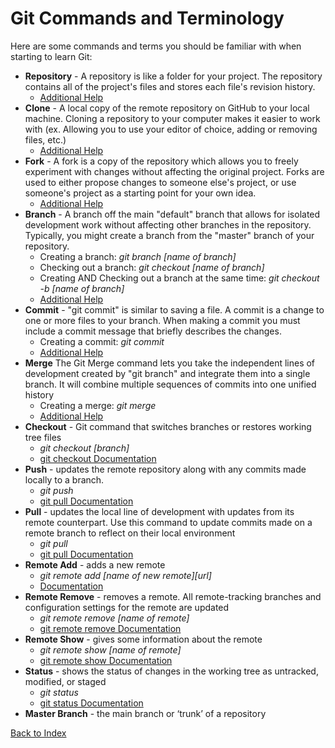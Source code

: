 # Git Commands and Terminology

Here are some commands and terms you should be familiar with when starting to learn Git:

* **Repository** - A repository is like a folder for your project.  The repository contains all of the project's files and stores each file's revision history.
  * [Additional Help](https://help.github.com/en/github/creating-cloning-and-archiving-repositories/about-repositories)
* **Clone** - A local copy of the remote repository on GitHub to your local machine. Cloning a repository to your computer makes it easier to work with (ex. Allowing you to use your editor of choice, adding or removing files, etc.)
  * [Additional Help](https://help.github.com/en/github/creating-cloning-and-archiving-repositories/cloning-a-repository)
* **Fork** - A fork is a copy of the repository which allows you to freely experiment with changes without affecting the original project.  Forks are used to either propose changes to someone else's project, or use someone's project as a starting point for your own idea.
  * [Additional Help](https://help.github.com/en/github/getting-started-with-github/fork-a-repo)
* **Branch** - A branch off the main "default" branch that allows for isolated development work without affecting other branches in the repository.  Typically, you might create a branch from the "master" branch of your repository.
  * Creating a branch: *git branch [name of branch]*
  * Checking out a branch: *git checkout [name of branch]*
  * Creating AND Checking out a branch at the same time:  *git checkout -b [name of branch]*
  * [Additional Help](https://help.github.com/en/github/collaborating-with-issues-and-pull-requests/about-branches)
* **Commit** - "git commit" is similar to saving a file.  A commit is a change to one or more files to your branch.  When making a commit you must include a commit message that briefly describes the changes.
  * Creating a commit:  *git commit*
  * [Additional Help](https://help.github.com/en/desktop/contributing-to-projects/committing-and-reviewing-changes-to-your-project)
* **Merge** The Git Merge command lets you take the independent lines of development created by "git branch" and integrate them into a single branch.  It will combine multiple sequences of commits into one unified history
  * Creating a merge:  *git merge*
  * [Additional Help](https://www.atlassian.com/git/tutorials/using-branches/git-merge)
* **Checkout** - Git command that switches branches or restores working tree files
  * *git checkout [branch]*
  * [git checkout Documentation](https://git-scm.com/docs/git-checkout)
* **Push** - updates the remote repository along with any commits made locally to a branch. 
  * *git push*
  * [git pull Documentation](https://git-scm.com/docs/git-push)
* **Pull** - updates the local line of development with updates from its remote counterpart.  Use this command to update commits made on a remote branch to reflect on their local environment
  * *git pull*
  * [git pull Documentation](https://git-scm.com/docs/git-pull)
* **Remote Add** - adds a new remote
  * *git remote add [name of new remote][url]*
  * [Documentation](https://help.github.com/en/github/using-git/adding-a-remote)
* **Remote Remove** - removes a remote. All remote-tracking branches and configuration settings for the remote are updated
  * *git remote remove [name of remote]*
  * [git remote remove Documentation](https://git-scm.com/docs/git-remote)
* **Remote Show** - gives some information about the remote
  * *git remote show [name of remote]*
  * [git remote show Documentation](https://git-scm.com/docs/git-remote)
* **Status** - shows the status of changes in the working tree as untracked, modified, or staged
  * *git status*
  * [git status Documentation](https://git-scm.com/docs/git-status)
* **Master Branch** -  the main branch or ‘trunk’ of a repository


[Back to Index](README.md)
